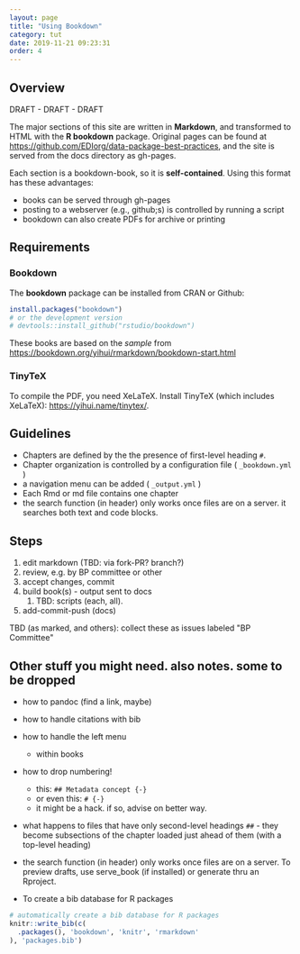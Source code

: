 ```yaml
---
layout: page
title: "Using Bookdown"
category: tut
date: 2019-11-21 09:23:31
order: 4
---
```




## Overview

 DRAFT - DRAFT - DRAFT

The major sections of this site are written in **Markdown**, and transformed to HTML with the **R bookdown** package. Original pages can be found at https://github.com/EDIorg/data-package-best-practices, and the site is served from the docs directory as gh-pages.

Each section is a bookdown-book, so it is **self-contained**. Using this format has these advantages:
- books can be served through gh-pages
- posting to a webserver (e.g., github;s) is controlled by running a script
- bookdown can also create PDFs for archive or printing

## Requirements
### Bookdown 
The **bookdown** package can be installed from CRAN or Github:

```R
install.packages("bookdown")
# or the development version
# devtools::install_github("rstudio/bookdown")
```

These books are based on the _sample_ from  https://bookdown.org/yihui/rmarkdown/bookdown-start.html

### TinyTeX
To compile the PDF, you need XeLaTeX. Install TinyTeX (which includes XeLaTeX): <https://yihui.name/tinytex/>.


## Guidelines
- Chapters are defined by the the presence of first-level heading `#`. 
- Chapter organization is controlled by a configuration file ( `_bookdown.yml` )
- a navigation menu can be added ( `_output.yml` )
- Each Rmd or md file contains one chapter 
- the search function (in header) only works once files are on a server. it searches both text and code blocks. 

## Steps
1. edit markdown (TBD: via fork-PR? branch?)
1. review, e.g. by BP committee or other
1. accept changes, commit 
1. build book(s) - output sent to docs
   1. TBD: scripts (each, all).
1. add-commit-push (docs)

TBD (as marked, and others): collect these as issues labeled "BP Committee"



## Other stuff you might need. also notes. some to be dropped
- how to pandoc (find a link, maybe)
- how to handle citations with bib
- how to handle the left menu 
  - within books

- how to drop numbering! 
  - this: `## Metadata concept {-}`
  - or even this: `# {-}`
  - it might be a hack. if so, advise on better way.

- what happens to files that have only second-level headings `##`  - they become subsections of the chapter loaded just ahead of them (with a top-level heading)


 - the search function (in header) only works once files are on a server. To preview drafts, use serve_book (if installed) or generate thru an Rproject.



- To create a bib database for R packages

```R
# automatically create a bib database for R packages
knitr::write_bib(c(
  .packages(), 'bookdown', 'knitr', 'rmarkdown'
), 'packages.bib')
```



